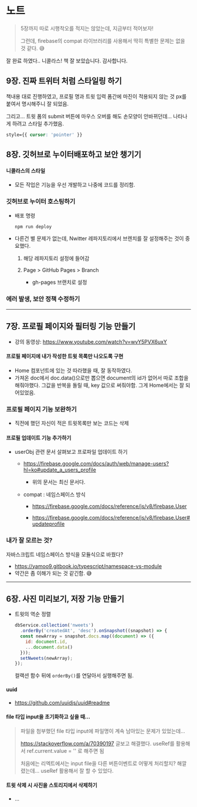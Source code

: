 # 노트

> 5장까지 따로 시행착오를 적지는 않았는데, 지금부터 적어보자!
>
> 그런데, firebase의 compat 라이브러리를 사용해서 딱히 특별한 문제는 없을 것 같다. 😅



잘 완료 하였다.. 니콜라스! 책 잘 보았습니다. 감사합니다.



## 9장. 진짜 트위터 처럼 스타일링 하기

책내용 대로 진행하였고, 프로필 명과 트윗 입력 폼간에 마진이 적용되지 않는 것 px를 붙여서 명시해주니 잘 되었음.

그리고... 트윗 폼의 submit 버튼에 마우스 오버를 해도 손모양이 안바뀌던데... 나타나게 하려고 스타일 추가했음.

```css
style={{ cursor: 'pointer' }}
```







## 8장. 깃허브로 누이터배포하고 보안 챙기기



#### 니콜라스의 스타일

* 모든 작업은 기능을 우선 개발하고 나중에 코드를 정리함.



### 깃허브로 누이터 호스팅하기

* 배포 명령

  ```sh
  npm run deploy
  ```

* 다른건 별 문제가 없는데, Nwitter 레파지토리에서 브렌치를 잘 설정해주는 것이 중요했다.

  1. 해당 레파지토리 설정에 들어감

  2. Page > GitHub Pages > Branch
     * gh-pages 브랜치로 설정
  



### 에러 발생, 보안 정책 수정하기







---



## 7장. 프로필 페이지와 필터링 기능 만들기

* 강의 동영상: https://www.youtube.com/watch?v=wvY5PVX6uxY

#### 프로필 페이지에 내가 작성한 트윗 목록만 나오도록 구현

* Home 컴포넌트에 있는 것 따라했을 때, 잘 동작하였다.
* 가져온 doc에서 doc.data()으로만 뽑으면 document의 id가 없어서 따로 조합을 해줘야했다. 그값을 반복을 돌릴 때, key 값으로 써줘야함. 그게 Home에서는 잘 되어있었음.



### 프로필 페이지 기능 보완하기

* 직전에 했던 자신이 적은 트윗목록만 보는 코드는 삭제

  

#### 프로필 업데이트 기능 추가하기

* userObj 관련 문서 살펴보고 프로파일 업데이트 하기

  * https://firebase.google.com/docs/auth/web/manage-users?hl=ko#update_a_users_profile

    * 위의 문서는 최신 문서다.

  * compat : 네임스페이스 방식

    * https://firebase.google.com/docs/reference/js/v8/firebase.User

    * https://firebase.google.com/docs/reference/js/v8/firebase.User#updateprofile

      


### 내가 잘 모르는 것?

자바스크립트 네임스페이스 방식을 모듈식으로 바꿨다?

* https://yamoo9.gitbook.io/typescript/namespace-vs-module
* 약간은 좀 이해가 되는 것 같긴함. 😅









---

## 6장.  사진 미리보기, 저장 기능 만들기

* 트윗의 역순 정렬

  ```js
  dbService.collection('nweets')
    .orderBy('createdAt', 'desc').onSnapshot((snapshot) => {
    const newArray = snapshot.docs.map((document) => ({
      id: document.id,
      ...document.data()
    }));
    setNweets(newArray);
  });
  ```

  컬랙션 함수 뒤에 `orderBy()`를 연달아서 실행해주면 됨.



#### uuid

* https://github.com/uuidjs/uuid#readme



#### file 타입 input을 초기화하고 싶을 때...

> 파일을 첨부했던 file 타입 input에 파일명이 계속 남아있는 문제가 있었는데... 
>
> https://stackoverflow.com/a/70390197 글보고 해결했다. useRef를 활용해서 
> ref.current.value = '' 로 해주면 됨
>
> 처음에는 리엑트에서는 input file을 다른 버튼이벤트로 어떻게 처리할지? 해깔렸는데... useRef 활용해서 잘 할 수 있었다. 



####  트윗 삭제 시 사진을 스토리지에서 삭제하기

* ...



